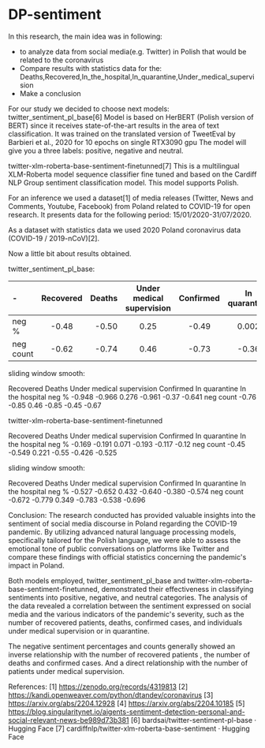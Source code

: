 # DP-sentiment


In this research, the main idea was in following: 
- to analyze data from social media(e.g. Twitter) in Polish that would be related to the coronavirus 
- Compare results with statistics data for the: Deaths,Recovered,In_the_hospital,In_quarantine,Under_medical_supervision
- Make a conclusion

For our study we decided to choose next models: 
twitter_sentiment_pl_base[6]
Model is based on HerBERT (Polish version of BERT) since it receives state-of-the-art results in the area of text classification. 
It was trained on the translated version of TweetEval by Barbieri et al., 2020 for 10 epochs on single RTX3090 gpu
The model will give you a three labels: positive, negative and neutral.

twitter-xlm-roberta-base-sentiment-finetunned[7]
This is a multilingual XLM-Roberta model sequence classifier fine tuned and based on the Cardiff NLP Group sentiment classification model. This model supports Polish.

For an inference we used a dataset[1] of media releases (Twitter, News and Comments, Youtube, Facebook) from Poland related to COVID-19 for open research. It presents data for the following period:  15/01/2020-31/07/2020.

As a dataset with statistics data we used 2020 Poland coronavirus data (COVID-19 / 2019-nCoV)[2].

Now a little bit about results obtained. 

twitter_sentiment_pl_base:

| -  | Recovered  | Deaths | Under medical supervision | Confirmed |In quarantine | In the hospital |
|:------------- |:---------------:| -------------:| :---------------: | :---------------: | :---------------: | :---------------: |
|neg %         | -0.48         | -0.50        | 0.25 | -0.49 | 0.002 | -0.21 |
| neg count        | -0.62          | -0.74        | 0.46 | -0.73 | -0.36 | -0.58 |

sliding window smooth:



Recovered
Deaths
Under medical supervision
Confirmed
In quarantine
In the hospital
neg %
-0.948
-0.966
0.276
-0.961
-0.37
-0.641
neg count
-0.76
-0.85
0.46
-0.85
-0.45
-0.67


twitter-xlm-roberta-base-sentiment-finetunned



Recovered
Deaths
Under medical supervision
Confirmed
In quarantine
In the hospital
neg %
-0.169
-0.191
0.071
-0.193
-0.117
-0.12
neg count
-0.45
-0.549
0.221
-0.55
-0.426
-0.525


sliding window smooth:



Recovered
Deaths
Under medical supervision
Confirmed
In quarantine
In the hospital
neg %
-0.527
-0.652
0.432
-0.640
-0.380
-0.574
neg count
-0.672
-0.779
0.349
-0.783
-0.538
-0.696



Conclusion:
The research conducted has provided valuable insights into the sentiment of social media discourse in Poland regarding the COVID-19 pandemic. By utilizing advanced natural language processing models, specifically tailored for the Polish language, we were able to assess the emotional tone of public conversations on platforms like Twitter and compare these findings with official statistics concerning the pandemic's impact in Poland.

Both models employed, twitter_sentiment_pl_base and twitter-xlm-roberta-base-sentiment-finetunned, demonstrated their effectiveness in classifying sentiments into positive, negative, and neutral categories. The analysis of the data revealed a correlation between the sentiment expressed on social media and the various indicators of the pandemic's severity, such as the number of recovered patients, deaths, confirmed cases, and individuals under medical supervision or in quarantine.

The negative sentiment percentages and counts generally showed an inverse relationship with the number of recovered patients , the number of deaths and confirmed cases.  And a direct relationship with the number of patients under medical supervision.  

References:
[1] https://zenodo.org/records/4319813 
[2] https://kandi.openweaver.com/python/dtandev/coronavirus 
[3] https://arxiv.org/abs/2204.12928
[4] https://arxiv.org/abs/2204.10185
[5] https://blog.singularitynet.io/aigents-sentiment-detection-personal-and-social-relevant-news-be989d73b381
[6] bardsai/twitter-sentiment-pl-base · Hugging Face
[7] cardiffnlp/twitter-xlm-roberta-base-sentiment · Hugging Face 
